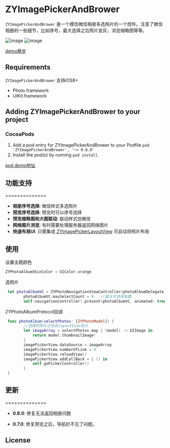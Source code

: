 # ZYImagePickerAndBrower

`ZYImagePickerAndBrower` 是一个模仿微信相册多选照片的一个控件。注意了微信相册的一些细节，比如序号，最大选择之后照片变灰，浏览缩略图等等。

![image](https://github.com/RainManGO/ZYImagePickerAndBrower/blob/master/imagePickerDemo1.gif)
![image](https://github.com/RainManGO/ZYImagePickerAndBrower/blob/master/imagePickerDemo2.gif)


[demo移步](https://github.com/RainManGO/ZYimagePickerPodDemo)


## Requirements

`ZYImagePickerAndBrower`   支持iOS8+

* Photo.framework
* UIKit.framework


## Adding ZYImagePickerAndBrower to your project

### CocoaPods

1. Add a pod entry for ZYImagePickerAndBrower to your Podfile `pod 'ZYImagePickerAndBrower', '~> 0.8.0'`
2. Install the pod(s) by running `pod install`.

[pod demo地址](https://github.com/RainManGO/ZYimagePickerPodDemo)

## 功能支持
==============
- **相册序号选择**: 微信样式多选照片
- **预览序号选择**: 预览时可以序号选择
- **预览缩略图和大图联动**: 联动样式仿微信
- **网络图片浏览**: 有时需要处理服务器返回网络图片
- **快速布局UI**: 只需集成 [ZYImagePickerLayoutView](https://github.com/RainManGO/ZYImagePickerLayoutView) 可自动将照片布局


## 使用

设置主题颜色

```swift 
ZYPhotoAlbumSkinColor = UIColor.orange
```

选照片

```swift 
 let photoAlbumVC = ZYPhotoNavigationViewController(photoAlbumDelegate: self, photoAlbumType: .selectPhoto)    //初始化需要设置代理对象
        photoAlbumVC.maxSelectCount = 9   //最大可选择张数
        self.navigationController?.present(photoAlbumVC, animated: true, completion: nil)
```

ZYPhotoAlbumProtocol回调

```swift 
 func photoAlbum(selectPhotos: [ZYPhotoModel]) {
        //选择的照片之后去layoutView显示
        let imageArray = selectPhotos.map { (model) -> UIImage in
            return model.thumbnailImage!
        }
        imagePickerView.dataSource = imageArray
        imagePickerView.numberOfLine = 4
        imagePickerView.reloadView()
        imagePickerView.addCallBack = { () in
            self.goPickerController()
        }
 }
```

## 更新
==============
- **0.8.0**: 修复无法返回相册问题

- **0.7.0**: 修复预览之后，导航栏不见了问题。

## License
